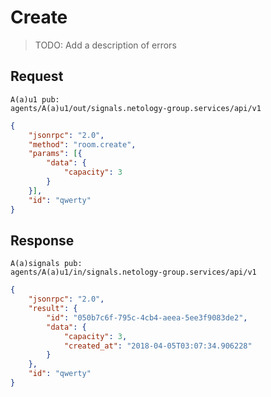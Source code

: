 # Create

> TODO: Add a description of errors

## Request

```
A(a)u1 pub:
agents/A(a)u1/out/signals.netology-group.services/api/v1
```

```json
{
    "jsonrpc": "2.0",
    "method": "room.create",
    "params": [{
        "data": {
            "capacity": 3
        }
    }],
    "id": "qwerty"
}
```

## Response

```
A(a)signals pub:
agents/A(a)u1/in/signals.netology-group.services/api/v1
```

```json
{
    "jsonrpc": "2.0",
    "result": {
        "id": "050b7c6f-795c-4cb4-aeea-5ee3f9083de2",
        "data": {
            "capacity": 3,
            "created_at": "2018-04-05T03:07:34.906228"
        }
    },
    "id": "qwerty"
}
```

